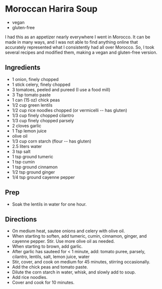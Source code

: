# Moroccan Harira Soup

* vegan
* gluten-free

I had this as an appetizer nearly everywhere I went in Morocco. It can be made in many ways, and I
was not able to find anything online that accurately represented what I consistently had all over
Morocco. So, I took several recipes and modified them, making a vegan and gluten-free version.

## Ingredients

* 1 onion, finely chopped
* 1 stick celery, finely chopped
* 3 tomatoes, peeled and pureed (I use a food mill)
* 3 Tsp tomato paste
* 1 can (15 oz) chick peas
* 1/2 cup green lentils
* 1/2 cup rice noodles chopped (or vermicelli -- has gluten)
* 1/3 cup finely chopped cilantro
* 1/3 cup finely chopped parsely
* 2 cloves garlic
* 1 Tsp lemon juice
* olive oil
* 1/3 cup corn starch (flour -- has gluten)
* 2.5 liters water
* 3 tsp salt
* 1 tsp ground tumeric
* 1 tsp cumin
* 1 tsp ground cinnamon
* 1/2 tsp ground ginger
* 1/4 tsp ground cayenne pepper

## Prep

* Soak the lentils in water for one hour.

## Directions

* On medium heat, sautee onions and celery with olive oil.
* When starting to soften, add tumeric, cumin, cinnamon, ginger, and cayenne pepper. Stir. Use more olive oil as needed.
* When starting to brown, add garlic.
* After garlic has sauteed for < 1 minute, add: tomato puree, parsely, cilantro, lentils, salt, lemon juice, water
* Stir, cover, and cook on medium for 45 minutes, stirring occasionally.
* Add the chick peas and tomato paste.
* Dilute the corn starch in water, whisk, and slowly add to soup.
* Add rice noodles.
* Cover and cook for 10 minutes.

